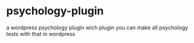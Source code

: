 # psychology-plugin
a wordpress psychology plugin wich plugin you can make all psychology tests with that in wordpress
